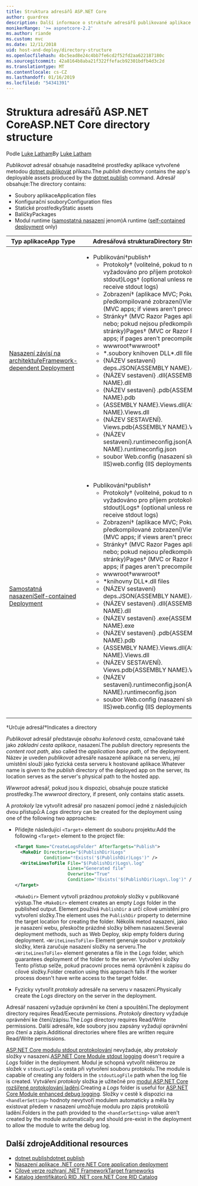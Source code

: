 ```yaml
---
title: Struktura adresářů ASP.NET Core
author: guardrex
description: Další informace o struktuře adresářů publikované aplikace ASP.NET Core.
monikerRange: '>= aspnetcore-2.2'
ms.author: riande
ms.custom: mvc
ms.date: 12/11/2018
uid: host-and-deploy/directory-structure
ms.openlocfilehash: 4bc5ead8e24c4bb7fe6cd2f52fd2aa622187180c
ms.sourcegitcommit: 42a8164b8aba21f322ffefacb92301bdfb4d3c2d
ms.translationtype: MT
ms.contentlocale: cs-CZ
ms.lasthandoff: 01/16/2019
ms.locfileid: "54341391"
---
```

# <a name="aspnet-core-directory-structure"></a><span data-ttu-id="0ad06-103">Struktura adresářů ASP.NET Core</span><span class="sxs-lookup"><span data-stu-id="0ad06-103">ASP.NET Core directory structure</span></span>

<span data-ttu-id="0ad06-104">Podle [Luke Latham](https://github.com/guardrex)</span><span class="sxs-lookup"><span data-stu-id="0ad06-104">By [Luke Latham](https://github.com/guardrex)</span></span>

<span data-ttu-id="0ad06-105">*Publikovat* adresář obsahuje nasaditelné prostředky aplikace vytvořené metodou [dotnet publikovat](/dotnet/core/tools/dotnet-publish) příkazu.</span><span class="sxs-lookup"><span data-stu-id="0ad06-105">The *publish* directory contains the app's deployable assets produced by the [dotnet publish](/dotnet/core/tools/dotnet-publish) command.</span></span> <span data-ttu-id="0ad06-106">Adresář obsahuje:</span><span class="sxs-lookup"><span data-stu-id="0ad06-106">The directory contains:</span></span>

* <span data-ttu-id="0ad06-107">Soubory aplikace</span><span class="sxs-lookup"><span data-stu-id="0ad06-107">Application files</span></span>
* <span data-ttu-id="0ad06-108">Konfigurační soubory</span><span class="sxs-lookup"><span data-stu-id="0ad06-108">Configuration files</span></span>
* <span data-ttu-id="0ad06-109">Statické prostředky</span><span class="sxs-lookup"><span data-stu-id="0ad06-109">Static assets</span></span>
* <span data-ttu-id="0ad06-110">Balíčky</span><span class="sxs-lookup"><span data-stu-id="0ad06-110">Packages</span></span>
* <span data-ttu-id="0ad06-111">Modul runtime ([samostatná nasazení](/dotnet/core/deploying/#self-contained-deployments-scd) jenom)</span><span class="sxs-lookup"><span data-stu-id="0ad06-111">A runtime ([self-contained deployment](/dotnet/core/deploying/#self-contained-deployments-scd) only)</span></span>

| <span data-ttu-id="0ad06-112">Typ aplikace</span><span class="sxs-lookup"><span data-stu-id="0ad06-112">App Type</span></span> | <span data-ttu-id="0ad06-113">Adresářová struktura</span><span class="sxs-lookup"><span data-stu-id="0ad06-113">Directory Structure</span></span> |
| -------- | ------------------- |
| [<span data-ttu-id="0ad06-114">Nasazení závisí na architektuře</span><span class="sxs-lookup"><span data-stu-id="0ad06-114">Framework-dependent Deployment</span></span>](/dotnet/core/deploying/#framework-dependent-deployments-fdd) | <ul><li><span data-ttu-id="0ad06-115">Publikování&dagger;</span><span class="sxs-lookup"><span data-stu-id="0ad06-115">publish&dagger;</span></span><ul><li><span data-ttu-id="0ad06-116">Protokoly&dagger; (volitelné, pokud to není vyžadováno pro příjem protokolů stdout)</span><span class="sxs-lookup"><span data-stu-id="0ad06-116">Logs&dagger; (optional unless required to receive stdout logs)</span></span></li><li><span data-ttu-id="0ad06-117">Zobrazení&dagger; (aplikace MVC; Pokud nejsou předkompilované zobrazení)</span><span class="sxs-lookup"><span data-stu-id="0ad06-117">Views&dagger; (MVC apps; if views aren't precompiled)</span></span></li><li><span data-ttu-id="0ad06-118">Stránky&dagger; (MVC Razor Pages aplikace nebo; pokud nejsou předkompilované stránky)</span><span class="sxs-lookup"><span data-stu-id="0ad06-118">Pages&dagger; (MVC or Razor Pages apps; if pages aren't precompiled)</span></span></li><li><span data-ttu-id="0ad06-119">wwwroot&dagger;</span><span class="sxs-lookup"><span data-stu-id="0ad06-119">wwwroot&dagger;</span></span></li><li><span data-ttu-id="0ad06-120">\*\.soubory knihoven DLL</span><span class="sxs-lookup"><span data-stu-id="0ad06-120">\*\.dll files</span></span></li><li><span data-ttu-id="0ad06-121">{NÁZEV sestavení} deps.JSON</span><span class="sxs-lookup"><span data-stu-id="0ad06-121">{ASSEMBLY NAME}.deps.json</span></span></li><li><span data-ttu-id="0ad06-122">{NÁZEV sestavení} .dll</span><span class="sxs-lookup"><span data-stu-id="0ad06-122">{ASSEMBLY NAME}.dll</span></span></li><li><span data-ttu-id="0ad06-123">{NÁZEV sestavení} .pdb</span><span class="sxs-lookup"><span data-stu-id="0ad06-123">{ASSEMBLY NAME}.pdb</span></span></li><li><span data-ttu-id="0ad06-124">{ASSEMBLY NAME}.Views.dll</span><span class="sxs-lookup"><span data-stu-id="0ad06-124">{ASSEMBLY NAME}.Views.dll</span></span></li><li><span data-ttu-id="0ad06-125">{NÁZEV SESTAVENÍ}. Views.pdb</span><span class="sxs-lookup"><span data-stu-id="0ad06-125">{ASSEMBLY NAME}.Views.pdb</span></span></li><li><span data-ttu-id="0ad06-126">{NÁZEV sestavení}.runtimeconfig.json</span><span class="sxs-lookup"><span data-stu-id="0ad06-126">{ASSEMBLY NAME}.runtimeconfig.json</span></span></li><li><span data-ttu-id="0ad06-127">soubor Web.config (nasazení služby IIS)</span><span class="sxs-lookup"><span data-stu-id="0ad06-127">web.config (IIS deployments)</span></span></li></ul></li></ul> |
| [<span data-ttu-id="0ad06-128">Samostatná nasazení</span><span class="sxs-lookup"><span data-stu-id="0ad06-128">Self-contained Deployment</span></span>](/dotnet/core/deploying/#self-contained-deployments-scd) | <ul><li><span data-ttu-id="0ad06-129">Publikování&dagger;</span><span class="sxs-lookup"><span data-stu-id="0ad06-129">publish&dagger;</span></span><ul><li><span data-ttu-id="0ad06-130">Protokoly&dagger; (volitelné, pokud to není vyžadováno pro příjem protokolů stdout)</span><span class="sxs-lookup"><span data-stu-id="0ad06-130">Logs&dagger; (optional unless required to receive stdout logs)</span></span></li><li><span data-ttu-id="0ad06-131">Zobrazení&dagger; (aplikace MVC; Pokud nejsou předkompilované zobrazení)</span><span class="sxs-lookup"><span data-stu-id="0ad06-131">Views&dagger; (MVC apps; if views aren't precompiled)</span></span></li><li><span data-ttu-id="0ad06-132">Stránky&dagger; (MVC Razor Pages aplikace nebo; pokud nejsou předkompilované stránky)</span><span class="sxs-lookup"><span data-stu-id="0ad06-132">Pages&dagger; (MVC or Razor Pages apps; if pages aren't precompiled)</span></span></li><li><span data-ttu-id="0ad06-133">wwwroot&dagger;</span><span class="sxs-lookup"><span data-stu-id="0ad06-133">wwwroot&dagger;</span></span></li><li><span data-ttu-id="0ad06-134">\*knihovny DLL</span><span class="sxs-lookup"><span data-stu-id="0ad06-134">\*.dll files</span></span></li><li><span data-ttu-id="0ad06-135">{NÁZEV sestavení} deps.JSON</span><span class="sxs-lookup"><span data-stu-id="0ad06-135">{ASSEMBLY NAME}.deps.json</span></span></li><li><span data-ttu-id="0ad06-136">{NÁZEV sestavení} .dll</span><span class="sxs-lookup"><span data-stu-id="0ad06-136">{ASSEMBLY NAME}.dll</span></span></li><li><span data-ttu-id="0ad06-137">{NÁZEV sestavení} .exe</span><span class="sxs-lookup"><span data-stu-id="0ad06-137">{ASSEMBLY NAME}.exe</span></span></li><li><span data-ttu-id="0ad06-138">{NÁZEV sestavení} .pdb</span><span class="sxs-lookup"><span data-stu-id="0ad06-138">{ASSEMBLY NAME}.pdb</span></span></li><li><span data-ttu-id="0ad06-139">{ASSEMBLY NAME}.Views.dll</span><span class="sxs-lookup"><span data-stu-id="0ad06-139">{ASSEMBLY NAME}.Views.dll</span></span></li><li><span data-ttu-id="0ad06-140">{NÁZEV SESTAVENÍ}. Views.pdb</span><span class="sxs-lookup"><span data-stu-id="0ad06-140">{ASSEMBLY NAME}.Views.pdb</span></span></li><li><span data-ttu-id="0ad06-141">{NÁZEV sestavení}.runtimeconfig.json</span><span class="sxs-lookup"><span data-stu-id="0ad06-141">{ASSEMBLY NAME}.runtimeconfig.json</span></span></li><li><span data-ttu-id="0ad06-142">soubor Web.config (nasazení služby IIS)</span><span class="sxs-lookup"><span data-stu-id="0ad06-142">web.config (IIS deployments)</span></span></li></ul></li></ul> |

<span data-ttu-id="0ad06-143">&dagger;Určuje adresář</span><span class="sxs-lookup"><span data-stu-id="0ad06-143">&dagger;Indicates a directory</span></span>

<span data-ttu-id="0ad06-144">*Publikovat* adresář představuje *obsahu kořenová cesta*, označované také jako *základní cesta aplikace*, nasazení.</span><span class="sxs-lookup"><span data-stu-id="0ad06-144">The *publish* directory represents the *content root path*, also called the *application base path*, of the deployment.</span></span> <span data-ttu-id="0ad06-145">Název je uveden *publikovat* adresáře nasazené aplikace na serveru, její umístění slouží jako fyzická cesta serveru k hostované aplikace.</span><span class="sxs-lookup"><span data-stu-id="0ad06-145">Whatever name is given to the *publish* directory of the deployed app on the server, its location serves as the server's physical path to the hosted app.</span></span>

<span data-ttu-id="0ad06-146">*Wwwroot* adresář, pokud jsou k dispozici, obsahuje pouze statické prostředky.</span><span class="sxs-lookup"><span data-stu-id="0ad06-146">The *wwwroot* directory, if present, only contains static assets.</span></span>

<span data-ttu-id="0ad06-147">A *protokoly* lze vytvořit adresář pro nasazení pomocí jedné z následujících dvou přístupů:</span><span class="sxs-lookup"><span data-stu-id="0ad06-147">A *Logs* directory can be created for the deployment using one of the following two approaches:</span></span>

* <span data-ttu-id="0ad06-148">Přidejte následující `<Target>` element do souboru projektu:</span><span class="sxs-lookup"><span data-stu-id="0ad06-148">Add the following `<Target>` element to the project file:</span></span>

   ```xml
   <Target Name="CreateLogsFolder" AfterTargets="Publish">
     <MakeDir Directories="$(PublishDir)Logs" 
              Condition="!Exists('$(PublishDir)Logs')" />
     <WriteLinesToFile File="$(PublishDir)Logs\.log" 
                       Lines="Generated file" 
                       Overwrite="True" 
                       Condition="!Exists('$(PublishDir)Logs\.log')" />
   </Target>
   ```

   <span data-ttu-id="0ad06-149">`<MakeDir>` Element vytvoří prázdnou *protokoly* složky v publikované výstup.</span><span class="sxs-lookup"><span data-stu-id="0ad06-149">The `<MakeDir>` element creates an empty *Logs* folder in the published output.</span></span> <span data-ttu-id="0ad06-150">Element používá `PublishDir` a určí cílové umístění pro vytvoření složky.</span><span class="sxs-lookup"><span data-stu-id="0ad06-150">The element uses the `PublishDir` property to determine the target location for creating the folder.</span></span> <span data-ttu-id="0ad06-151">Několik metod nasazení, jako je nasazení webu, přeskočte prázdné složky během nasazení.</span><span class="sxs-lookup"><span data-stu-id="0ad06-151">Several deployment methods, such as Web Deploy, skip empty folders during deployment.</span></span> <span data-ttu-id="0ad06-152">`<WriteLinesToFile>` Element generuje soubor v *protokoly* složky, která zaručuje nasazení složky na serveru.</span><span class="sxs-lookup"><span data-stu-id="0ad06-152">The `<WriteLinesToFile>` element generates a file in the *Logs* folder, which guarantees deployment of the folder to the server.</span></span> <span data-ttu-id="0ad06-153">Vytvoření složky Tento přístup selže, pokud pracovní proces nemá oprávnění k zápisu do cílové složky.</span><span class="sxs-lookup"><span data-stu-id="0ad06-153">Folder creation using this approach fails if the worker process doesn't have write access to the target folder.</span></span>

* <span data-ttu-id="0ad06-154">Fyzicky vytvořit *protokoly* adresáře na serveru v nasazení.</span><span class="sxs-lookup"><span data-stu-id="0ad06-154">Physically create the *Logs* directory on the server in the deployment.</span></span>

<span data-ttu-id="0ad06-155">Adresář nasazení vyžaduje oprávnění ke čtení a spouštění.</span><span class="sxs-lookup"><span data-stu-id="0ad06-155">The deployment directory requires Read/Execute permissions.</span></span> <span data-ttu-id="0ad06-156">*Protokoly* directory vyžaduje oprávnění ke čtení/zápisu.</span><span class="sxs-lookup"><span data-stu-id="0ad06-156">The *Logs* directory requires Read/Write permissions.</span></span> <span data-ttu-id="0ad06-157">Další adresáře, kde soubory jsou zapsány vyžadují oprávnění pro čtení a zápis.</span><span class="sxs-lookup"><span data-stu-id="0ad06-157">Additional directories where files are written require Read/Write permissions.</span></span>

<span data-ttu-id="0ad06-158">[ASP.NET Core modulu stdout protokolování](xref:host-and-deploy/aspnet-core-module#log-creation-and-redirection) nevyžaduje, aby *protokoly* složky v nasazení.</span><span class="sxs-lookup"><span data-stu-id="0ad06-158">[ASP.NET Core Module stdout logging](xref:host-and-deploy/aspnet-core-module#log-creation-and-redirection) doesn't require a *Logs* folder in the deployment.</span></span> <span data-ttu-id="0ad06-159">Modul je schopná vytvořit některou ze složek v `stdoutLogFile` cesta při vytvoření souboru protokolu.</span><span class="sxs-lookup"><span data-stu-id="0ad06-159">The module is capable of creating any folders in the `stdoutLogFile` path when the log file is created.</span></span> <span data-ttu-id="0ad06-160">Vytváření *protokoly* složka je užitečné pro [modul ASP.NET Core rozšířené protokolování ladění](xref:host-and-deploy/aspnet-core-module#enhanced-diagnostic-logs).</span><span class="sxs-lookup"><span data-stu-id="0ad06-160">Creating a *Logs* folder is useful for [ASP.NET Core Module enhanced debug logging](xref:host-and-deploy/aspnet-core-module#enhanced-diagnostic-logs).</span></span> <span data-ttu-id="0ad06-161">Složky v cestě k dispozici na `<handlerSetting>` hodnoty nevytvoří modulem automaticky a měla by existovat předem v nasazení umožňuje modulu pro zápis protokolů ladění.</span><span class="sxs-lookup"><span data-stu-id="0ad06-161">Folders in the path provided to the `<handlerSetting>` value aren't created by the module automatically and should pre-exist in the deployment to allow the module to write the debug log.</span></span>

## <a name="additional-resources"></a><span data-ttu-id="0ad06-162">Další zdroje</span><span class="sxs-lookup"><span data-stu-id="0ad06-162">Additional resources</span></span>

* [<span data-ttu-id="0ad06-163">dotnet publish</span><span class="sxs-lookup"><span data-stu-id="0ad06-163">dotnet publish</span></span>](/dotnet/core/tools/dotnet-publish)
* [<span data-ttu-id="0ad06-164">Nasazení aplikace .NET core</span><span class="sxs-lookup"><span data-stu-id="0ad06-164">.NET Core application deployment</span></span>](/dotnet/core/deploying/)
* [<span data-ttu-id="0ad06-165">Cílové verze rozhraní .NET Framework</span><span class="sxs-lookup"><span data-stu-id="0ad06-165">Target frameworks</span></span>](/dotnet/standard/frameworks)
* [<span data-ttu-id="0ad06-166">Katalog identifikátorů RID .NET core</span><span class="sxs-lookup"><span data-stu-id="0ad06-166">.NET Core RID Catalog</span></span>](/dotnet/core/rid-catalog)

